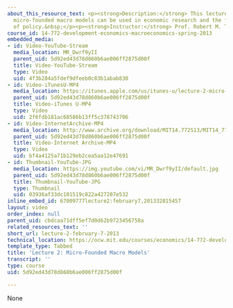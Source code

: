 ```yaml
---
about_this_resource_text: <p><strong>Description:</strong> This lecture explains how
  micro-founded macro models can be used in economic research and the formulation
  of policy.&nbsp;</p><p><strong>Instructor:</strong> Prof. Robert M. Townsend</p>
course_id: 14-772-development-economics-macroeconomics-spring-2013
embedded_media:
- id: Video-YouTube-Stream
  media_location: MR_Dwrf9yII
  parent_uid: 5d92ed43d78d860b6ae006ff2875d00f
  title: Video-YouTube-Stream
  type: Video
  uid: 4f3b284a5fdef9dfeeb0c83b1abab830
- id: Video-iTunesU-MP4
  media_location: https://itunes.apple.com/us/itunes-u/lecture-2-micro-founded-macro/id778742020?i=206799728
  parent_uid: 5d92ed43d78d860b6ae006ff2875d00f
  title: Video-iTunes U-MP4
  type: Video
  uid: 2f6fdb181ac68586b13ff5c378743706
- id: Video-InternetArchive-MP4
  media_location: http://www.archive.org/download/MIT14.772S13/MIT14_772S13_lec02_300k.mp4
  parent_uid: 5d92ed43d78d860b6ae006ff2875d00f
  title: Video-Internet Archive-MP4
  type: Video
  uid: bf4a4125a71b129eb2cea5aa12e47691
- id: Thumbnail-YouTube-JPG
  media_location: https://img.youtube.com/vi/MR_Dwrf9yII/default.jpg
  parent_uid: 5d92ed43d78d860b6ae006ff2875d00f
  title: Thumbnail-YouTube-JPG
  type: Thumbnail
  uid: 03936af33dc101519c822a427207e532
inline_embed_id: 67009777lecture2:february7,201332815457
layout: video
order_index: null
parent_uid: cbdcaa71dff5ef7d0d62b9723456758a
related_resources_text: ''
short_url: lecture-2-february-7-2013
technical_location: https://ocw.mit.edu/courses/economics/14-772-development-economics-macroeconomics-spring-2013/lecture-videos-and-slides/lecture-2-february-7-2013
template_type: Tabbed
title: 'Lecture 2: Micro-Founded Macro Models'
transcript: ''
type: course
uid: 5d92ed43d78d860b6ae006ff2875d00f

---
```

None